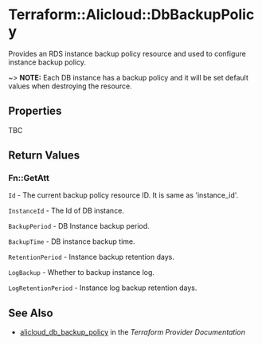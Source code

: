# Terraform::Alicloud::DbBackupPolicy

Provides an RDS instance backup policy resource and used to configure instance backup policy.

~> **NOTE:** Each DB instance has a backup policy and it will be set default values when destroying the resource.

## Properties

TBC

## Return Values

### Fn::GetAtt

`Id` - The current backup policy resource ID. It is same as 'instance_id'.

`InstanceId` - The Id of DB instance.

`BackupPeriod` - DB Instance backup period.

`BackupTime` - DB instance backup time.

`RetentionPeriod` - Instance backup retention days.

`LogBackup` - Whether to backup instance log.

`LogRetentionPeriod` - Instance log backup retention days.

## See Also

* [alicloud_db_backup_policy](https://www.terraform.io/docs/providers/alicloud/r/db_backup_policy.html) in the _Terraform Provider Documentation_